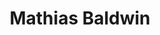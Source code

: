 ---
pid: llb6
title: Mathias Baldwin
location_transcription: 18th + Callowhill
coordinates: "[-75.168431, 39.960393]"
zipcode: '19130'
gen_neighborhood: North Philadelphia
neighborhood: Art Museum,Francisville
outside_phl: 
age: '79'
age_range: 70+
instagram: 
image_file_name: llb_6.jpg
proposal_transcription: Move the Baldwin Statue from the Apron at City Hall to the
  Transgender area at 18th + Callowhill. Baldwin was the Father of the American R.R.
  industry. Totally forgotten!!
topic: Person,History,Industrial
topic_summary: 0, 0, 0
type: Sculpture Statue
keywords_other: 
credit: Melvin R. Seliqsottn
image_labels: 
twitter: 
facebook: 
permalink: "/monuments/llb6/"
layout: item-page
---